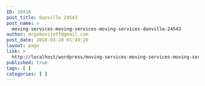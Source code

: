 ```yaml
---
ID: 10416
post_title: Danville 24543
post_name: >
  moving-services-moving-services-moving-services-danville-24543
author: mrgabonijeff@gmail.com
post_date: 2018-03-28 01:49:26
layout: page
link: >
  http://localhost/wordpress/moving-services-moving-services-moving-services-danville-24543/
published: true
tags: [ ]
categories: [ ]
---
```


